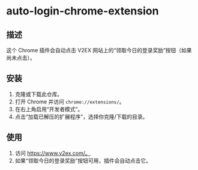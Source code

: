 # auto-login-chrome-extension

## 描述
这个 Chrome 插件会自动点击 V2EX 网站上的“领取今日的登录奖励”按钮（如果尚未点击）。

## 安装
1. 克隆或下载此仓库。
2. 打开 Chrome 并访问 `chrome://extensions/`。
3. 在右上角启用“开发者模式”。
4. 点击“加载已解压的扩展程序”，选择你克隆/下载的目录。

## 使用
1. 访问 https://www.v2ex.com/。
2. 如果“领取今日的登录奖励”按钮可用，插件会自动点击它。
